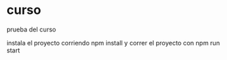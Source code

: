 # curso
prueba del curso


instala el proyecto corriendo npm install y correr el proyecto con npm run start
